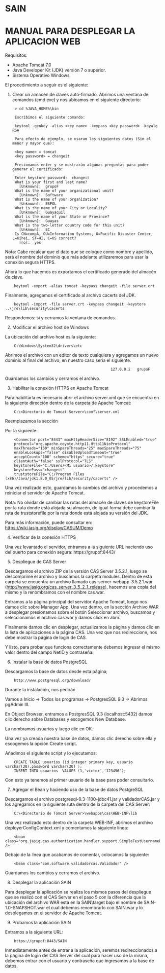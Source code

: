 SAIN
====

MANUAL PARA DESPLEGAR LA APLICACION WEB
====
                  												 
Requisitos:
- Apache Tomcat 7.0
- Java Developer Kit (JDK) versión 7 o superior.
- Sistema Operativo Windows

El procedimiento a seguir es el siguiente:

1. Crear un almacén de claves auto-firmado.
Abrimos una ventana de comandos (cmd.exe) y nos ubicamos en el siguiente directorio:

		> cd %JAVA_HOME%\bin
		
		Escribimos el siguiente comando:
		
		keytool -genkey -alias <key name> -keypass <key password> -keyalg RSA
		
		Para efecto de ejemplo, se usaran los siguientes datos (Sin el menor y mayor que):
		
		<key name> = tomcat
		<key password> = changeit 
		
		Presionamos enter y se mostrarán algunas preguntas para poder generar el certificado:
		
		Enter keystore password:  changeit
		What is your first and last name?
		  [Unknown]:  grupoF
		What is the name of your organizational unit?
		  [Unknown]:  Software
		What is the name of your organization?
		  [Unknown]:  ESPOL
		What is the name of your City or Locality?
		  [Unknown]:  Guayaquil
		What is the name of your State or Province?
		  [Unknown]:  Guayas
		What is the two-letter country code for this unit?
		  [Unknown]:  EC
		Is CN=compA, OU=Information Systems, O=Pacific Disaster Center, L=Kihei, ST=HI, C=US correct?
		  [no]:  yes
		
Nota: Cabe recalcar que el dato que se coloque como nombre y apellido, será el nombre del dominio que más adelante utilizaremos para usar la conexión segura HTTPS. 
		
		
Ahora lo que hacemos es exportamos el certificado generado del almacén de clave.
		
		keytool -export -alias tomcat -keypass changeit -file server.crt
		
Finalmente, agregamos el certificado al archivo cacerts del JDK.
		
		keytool -import -file server.crt -keypass changeit -keystore ..\jre\lib\security\cacerts
		
Respondemos: si y cerramos la ventana de comandos.


2.	Modificar el archivo host de Windows

La ubicación del archivo host es la siguiente:
		
		C:\Windows\System32\drivers\etc
		
Abrimos el archivo con un editor de texto cualquiera y agregamos un nuevo dominio al final del archivo, en nuestro caso sería el siguiente.
		
													127.0.0.2	grupoF
		
Guardamos los cambios y cerramos el archivo.


3.	Habilitar la conexión HTTPS en Apache Tomcat

Para habilitarla es necesario abrir el archivo server.xml que se encuentra en la siguiente dirección dentro de la carpeta de Apache Tomcat:
		
		C:\<Directorio de Tomcat Server>\conf\server.xml
		
Reemplazamos la sección <!-- Define a SSL HTTP/1.1 .... --> 
		
Por la siguiente:
		
		<Connector port="8443" maxHttpHeaderSize="8192" SSLEnabled="true"
		protocol="org.apache.coyote.http11.Http11NioProtocol"
		maxThreads="150" minSpareThreads="25" maxSpareThreads="75"
		enableLookups="false" disableUploadTimeout="true"
		acceptCount="100" scheme="https" secure="true"
		clientAuth="false" sslProtocol="TLS"
		keystoreFile="C:/Users/<Mi usuario>/.keystore"
		keystorePass="changeit"
		truststoreFile="C:/Program Files (x86)/Java/jdk1.8.0_05/jre/lib/security/cacerts" />
		
Una vez realizado esto, guardamos lo cambios del archivo y procedemos a reiniciar el servidor de Apache Tomcat.
		
Nota: No olvidar de cambiar las rutas del almacén de claves de keystoreFile por la ruta donde está alojada su almacén, de igual forma debe cambiar la ruta de truststorefile por la ruta donde está alojada su versión del JDK.
		
		
Para más información, puede consultar en: https://wiki.jasig.org/display/CASUM/Demo


4.	Verificar de la conexión HTTPS

Una vez levantado el servidor, entramos a la siguiente URL haciendo uso del puerto para conexión segura: https://grupof:8443/

5.	Despliegue de CAS Server

Descargamos el archivo ZIP de la versión CAS Server 3.5.2.1, luego se descomprime el archivo y buscamos la carpeta modules. Dentro de esta carpeta se encuentra un archivo llamado cas-server-webapp-3.5.2.1.war (http://www.jasig.org/cas_server_3_5_2_1_release), hacemos una copia del mismo y la renombramos con el nombre cas.war.

Entramos a la página principal del servidor Apache Tomcat, luego nos damos clic sobre Manager App. Una vez dentro, en la sección  Archivo WAR a desplegar presionamos sobre el botón Seleccionar archivo, buscamos y seleccionamos el archivo cas.war y damos click en abrir.

Finalmente damos clic en desplegar, actualizamos la página y damos clic en la lista de aplicaciones a la página CAS. Una vez que nos redireccione, nos debe mostrar la página de login de CAS.

Y listo, para probar que funciona correctamente debemos ingresar el mismo valor dentro del campo NetID y contraseña.

6.	Instalar la base de datos PostgreSQL

Descargamos la base de datos desde esta página;
		
		http://www.postgresql.org/download/
		
Durante la instalación, nos pedirán 
		
Vamos a Inicio -> Todos los programas -> PostgresSQL 9.3 ->  Abrimos pgAdmin III.
		
En Object Browser, entramos a PostgresSQL  9.3 (localhost:5432) damos clic derecho sobre Databases y escogemos New Database.
		
La nombramos usuarios y luego clic en OK.
		
Una vez ya creada nuestra base de datos, damos clic derecho sobre ella y escogemos la opción Create script.
		
Añadimos el siguiente script y lo ejecutamos:
		
		CREATE TABLE usuarios (id integer primary key, usuario varchar(30),password varchar(30) );
		INSERT INTO usuarios  VALUES (1,'victor','123456');
		
Con esto ya tenemos al primer usuario de la base para poder consultarlo.

7.	Agregar el Bean y haciendo uso de la base de datos PostgreSQL

Descargamos el archivo postgresql-9.3-1100-jdbc41.jar y validadorCAS.jar y los agregamos en la siguiente ruta dentro de la carpeta del CAS Server:
		
		C:\<Directorio de Tomcat Server>\webapps\cas\WEB-INF\lib
		
Una vez realizado esto dentro de la carpeta WEB-INF, abrimos el archivo deployerConfigContext.xml y comentamos la siguiente línea:
		
		<bean class="org.jasig.cas.authentication.handler.support.SimpleTestUsernamePasswordAuthenticationHandler" />
		
Debajo de la línea que acabamos de comentar, colocamos la siguiente:
		
		<bean class="com.software.validadorcas.Validador" />
		
Guardamos los cambios y cerramos el archivo.


8.	Desplegar la aplicación SAIN

Para desplegar la aplicación se realiza los mismos pasos del despliegue que se realizó con el CAS Server en el paso 5 con la diferencia que la ubicación del archivo WAR está en la SAIN\target bajo el nombre de SAIN-1.0-SNAPSHOT.war el cual debemos renombrarlo con SAIN.war y lo desplegamos en el servidor de Apache Tomcat.


9.	Probamos la aplicación SAIN

Entramos a la siguiente URL:

		https://grupof:8443/SAIN
							
Inmediatamente antes de entrar a la aplicación, seremos redireccionados a la página de login del CAS Server del cual para hacer uso de la misma, debemos entrar con el usuario y contraseña que ingresamos a la base de datos.





